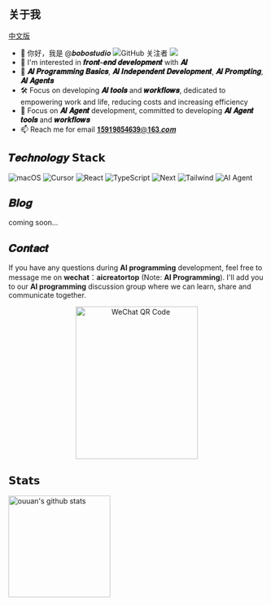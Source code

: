 ## 关于我

[中文版](./README.md)

- 👋 你好，我是 @𝒃𝒐𝒃𝒐𝒔𝒕𝒖𝒅𝒊𝒐 ![GitHub 关注者](https://img.shields.io/github/followers/bobostudio?style=social) ![](https://komarev.com/ghpvc/?username=bobostudio&label=visitors)
- 👀 I'm interested in **𝒇𝒓𝒐𝒏𝒕-𝒆𝒏𝒅 𝒅𝒆𝒗𝒆𝒍𝒐𝒑𝒎𝒆𝒏𝒕** with **𝑨𝑰**
- 🤖 **𝑨𝑰 𝑷𝒓𝒐𝒈𝒓𝒂𝒎𝒎𝒊𝒏𝒈 𝑩𝒂𝒔𝒊𝒄𝒔**, **𝑨𝑰 𝑰𝒏𝒅𝒆𝒑𝒆𝒏𝒅𝒆𝒏𝒕 𝑫𝒆𝒗𝒆𝒍𝒐𝒑𝒎𝒆𝒏𝒕**, **𝑨𝑰 𝑷𝒓𝒐𝒎𝒑𝒕𝒊𝒏𝒈**, **𝑨𝑰 𝑨𝒈𝒆𝒏𝒕𝒔**
- 🛠️ Focus on developing **𝑨𝑰 𝒕𝒐𝒐𝒍𝒔** and **𝒘𝒐𝒓𝒌𝒇𝒍𝒐𝒘𝒔**, dedicated to empowering work and life, reducing costs and increasing efficiency  
- 🤝 Focus on **𝑨𝑰 𝑨𝒈𝒆𝒏𝒕** development, committed to developing **𝑨𝑰 𝑨𝒈𝒆𝒏𝒕 𝒕𝒐𝒐𝒍𝒔** and **𝒘𝒐𝒓𝒌𝒇𝒍𝒐𝒘𝒔**
- 📫 Reach me for email 𝟏𝟓𝟗𝟏𝟗𝟖𝟓𝟒𝟔𝟑𝟗@𝟏𝟔𝟑.𝒄𝒐𝒎



## 𝑻𝒆𝒄𝒉𝒏𝒐𝒍𝒐𝒈𝒚  𝗦𝘁𝗮𝗰𝗸

![macOS](https://img.shields.io/badge/操作系统-macOS-informational?style=flat-square&logo=apple&logoColor=white) ![Cursor](https://img.shields.io/badge/编辑器-Cursor-blue?style=flat-square&logo=cursor&logoColor=white) ![React](https://img.shields.io/badge/React-blue?style=flat-square&logo=react&logoColor=white) ![TypeScript](https://img.shields.io/badge/TypeScript-blue?style=flat-square&logo=typescript&logoColor=white) ![Next](https://img.shields.io/badge/Next-blue?style=flat-square&logo=nextdotjs&logoColor=white) ![Tailwind](https://img.shields.io/badge/Tailwind-blue?style=flat-square&logo=tailwind-css&logoColor=white) ![AI Agent](https://img.shields.io/badge/AI%20Agent-blue?style=flat-square&logo=ai&logoColor=white)

## 𝑩𝒍𝒐𝒈

coming soon...

## 𝑪𝒐𝒏𝒕𝒂𝒄𝒕

If you have any questions during **AI programming** development, feel free to message me on **wechat**：**aicreatortop** (Note: **AI Programming**). I'll add you to our **AI programming** discussion group where we can learn, share and communicate together.

<p align="center">
<img alt="WeChat QR Code" src="https://www.bobostudio.eu.org/images/wechat-qr.jpg" width="240" height="300">
</p>


## 𝗦𝘁𝗮𝘁𝘀

<p align="left">
<img alt="ouuan's github stats" height='200' src="https://github-readme-stats.vercel.app/api?username=bobostudio&show_icons=true&include_all_commits=true">
</p>
